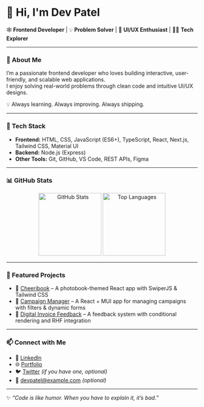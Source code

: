 # 👋 Hi, I'm Dev Patel  

🕸️ **Frontend Developer** | 💡 **Problem Solver** | 🎨 **UI/UX Enthusiast** | 🧑‍💻 **Tech Explorer**  

---

### 🚀 About Me  
I’m a passionate frontend developer who loves building interactive, user-friendly, and scalable web applications.  
I enjoy solving real-world problems through clean code and intuitive UI/UX designs.  

💡 Always learning. Always improving. Always shipping.  

---

### 🔧 Tech Stack  
- **Frontend:** HTML, CSS, JavaScript (ES6+), TypeScript, React, Next.js, Tailwind CSS, Material UI  
- **Backend:** Node.js (Express)  
- **Other Tools:** Git, GitHub, VS Code, REST APIs, Figma  

---

### 📊 GitHub Stats  
<p align="center">
  <img src="https://github-readme-stats.vercel.app/api?username=Dev-Patel-4522&show_icons=true&theme=radical" alt="GitHub Stats" height="165"/>
  <img src="https://github-readme-stats.vercel.app/api/top-langs/?username=Dev-Patel-4522&layout=compact&theme=radical" alt="Top Languages" height="165"/>
</p>  

---

### 🌟 Featured Projects  
- 📖 [Cheeribook](https://github.com/Dev-Patel-4522/cheeribook) – A photobook-themed React app with SwiperJS & Tailwind CSS  
- 🎯 [Campaign Manager](https://github.com/Dev-Patel-4522/campaign-manager) – A React + MUI app for managing campaigns with filters & dynamic forms  
- 🧾 [Digital Invoice Feedback](https://github.com/Dev-Patel-4522/digital-invoice-feedback) – A feedback system with conditional rendering and RHF integration  

---

### 📫 Connect with Me  
- 💼 [LinkedIn](https://www.linkedin.com/in/dev-patel-0bba48219/)  
- 🌐 [Portfolio](https://dev-portfoliosite.netlify.app/)  
- 🐦 [Twitter](https://twitter.com/) *(if you have one, optional)*  
- 📧 devpatel@example.com *(optional)*  

---

✨ *“Code is like humor. When you have to explain it, it’s bad.”*  
